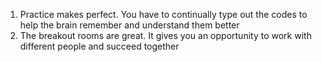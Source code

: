 1. Practice makes perfect. You have to continually type out the codes to help the brain remember and understand them better
2. The breakout rooms are great. It gives you an opportunity to work with different people and succeed together 
